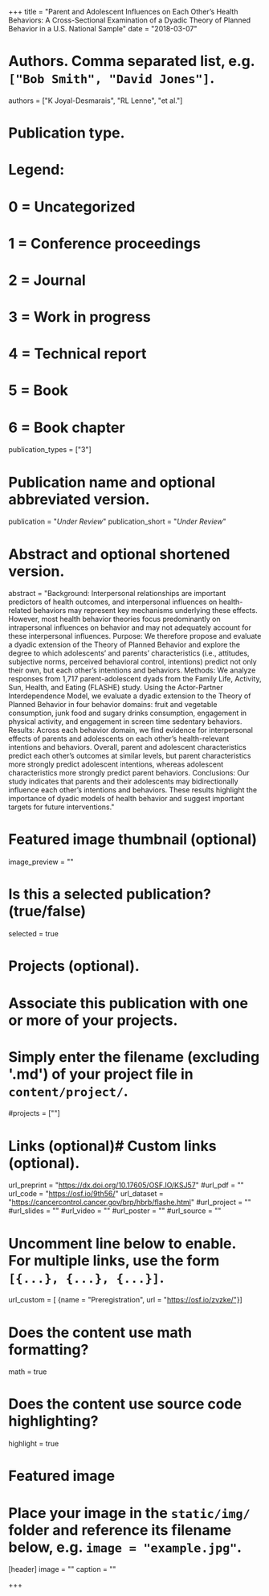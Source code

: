 +++
title = "Parent and Adolescent Influences on Each Other’s Health Behaviors: A Cross-Sectional Examination of a Dyadic Theory of Planned Behavior in a U.S. National Sample"
date = "2018-03-07"

# Authors. Comma separated list, e.g. `["Bob Smith", "David Jones"]`.
authors = ["K Joyal-Desmarais", "RL Lenne", "et al."]

# Publication type.
# Legend:
# 0 = Uncategorized
# 1 = Conference proceedings
# 2 = Journal
# 3 = Work in progress
# 4 = Technical report
# 5 = Book
# 6 = Book chapter
publication_types = ["3"]

# Publication name and optional abbreviated version.
publication = "*Under Review*"
publication_short = "*Under Review*"

# Abstract and optional shortened version.
abstract = "Background: Interpersonal relationships are important predictors of health outcomes, and interpersonal influences on health-related behaviors may represent key mechanisms underlying these effects. However, most health behavior theories focus predominantly on intrapersonal influences on behavior and may not adequately account for these interpersonal influences. Purpose: We therefore propose and evaluate a dyadic extension of the Theory of Planned Behavior and explore the degree to which adolescents’ and parents’ characteristics (i.e., attitudes, subjective norms, perceived behavioral control, intentions) predict not only their own, but each other’s intentions and behaviors. Methods: We analyze responses from 1,717 parent-adolescent dyads from the Family Life, Activity, Sun, Health, and Eating (FLASHE) study. Using the Actor-Partner Interdependence Model, we evaluate a dyadic extension to the Theory of Planned Behavior in four behavior domains: fruit and vegetable consumption, junk food and sugary drinks consumption, engagement in physical activity, and engagement in screen time sedentary behaviors. Results: Across each behavior domain, we find evidence for interpersonal effects of parents and adolescents on each other’s health-relevant intentions and behaviors. Overall, parent and adolescent characteristics predict each other’s outcomes at similar levels, but parent characteristics more strongly predict adolescent intentions, whereas adolescent characteristics more strongly predict parent behaviors. Conclusions: Our study indicates that parents and their adolescents may bidirectionally influence each other’s intentions and behaviors. These results highlight the importance of dyadic models of health behavior and suggest important targets for future interventions."
# Featured image thumbnail (optional)
image_preview = ""

# Is this a selected publication? (true/false)
selected = true

# Projects (optional).
#   Associate this publication with one or more of your projects.
#   Simply enter the filename (excluding '.md') of your project file in `content/project/`.
#projects = [""]

# Links (optional)# Custom links (optional).
url_preprint = "https://dx.doi.org/10.17605/OSF.IO/KSJ57"
#url_pdf = ""
url_code = "https://osf.io/9th56/"
url_dataset = "https://cancercontrol.cancer.gov/brp/hbrb/flashe.html"
#url_project = ""
#url_slides = ""
#url_video = ""
#url_poster = ""
#url_source = ""

#   Uncomment line below to enable. For multiple links, use the form `[{...}, {...}, {...}]`.
url_custom = [ {name = "Preregistration", url = "https://osf.io/zvzke/"}]


# Does the content use math formatting?
math = true

# Does the content use source code highlighting?
highlight = true

# Featured image
# Place your image in the `static/img/` folder and reference its filename below, e.g. `image = "example.jpg"`.
[header]
image = ""
caption = ""

+++


